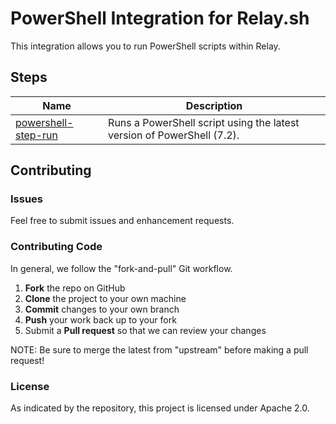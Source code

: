 # PowerShell Integration for Relay.sh

This integration allows you to run PowerShell scripts within Relay.

## Steps

| Name             | Description                                                            |
| ---------------- | ---------------------------------------------------------------------- |
| [powershell-step-run](/steps/powershell-step-run) | Runs a PowerShell script using the latest version of PowerShell (7.2). |

## Contributing

### Issues

Feel free to submit issues and enhancement requests.

### Contributing Code

In general, we follow the "fork-and-pull" Git workflow.

1. **Fork** the repo on GitHub
2. **Clone** the project to your own machine
3. **Commit** changes to your own branch
4. **Push** your work back up to your fork
5. Submit a **Pull request** so that we can review your changes

NOTE: Be sure to merge the latest from "upstream" before making a pull request!

### License

As indicated by the repository, this project is licensed under Apache 2.0.
